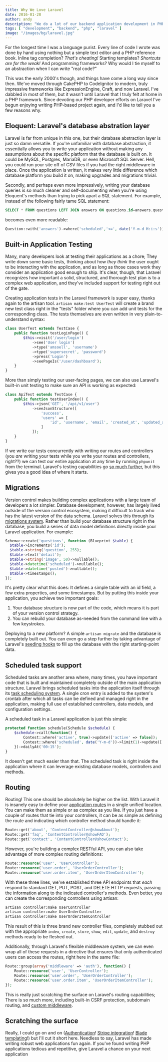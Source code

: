 ```yaml
---
title: Why We Love Laravel
date: 2016-01-28
author: andy
description: "We do a lot of our backend application development in PHP, and preferably with the Laravel framework. What do we love so much about Laravel? We're glad you asked."
tags: [ "development", "backend", "php", "laravel" ]
image: "/images/bg/laravel.jpg"
---
```


For the longest time I was a language purist. Every line of code I wrote was done by hand using nothing but a simple text editor and a PHP reference book. Inline tag completion? _That's cheating!_ Starting templates? _Shortcuts are for the weak!_ And programming frameworks? Why would I tie myself to an abstraction when I can write "real code?" 

This was the early 2000's though, and things have come a long way since then. We've moved through CakePHP to CodeIgnitor to modern, truly impressive frameworks like ExpressionEngine, Craft, and now Laravel. I've dabbled in most of them, but it wasn't until Laravel that I truly felt at home in a PHP framework. Since devoting our PHP developer efforts on Laravel I've begun enjoying writing PHP-based project again, and I'd like to tell you a few reasons why.

## Eloquent: Laravel's database abstration layer

Laravel is far from unique in this one, but their database abstraction layer is just so damn versatile. If you're unfamiliar with database abstraction, it essentially allows you to write your application without making any assumptions about the specific platform that the database is built on. It could be MySQL, Postgres, MariaDB, or even Microsoft SQL Server. Hell, you could run your site off of CSV files if you had the right middleware in place. Once the application is written, it makes very little difference which database platform you build it on, making upgrades and migrations trivial.

Secondly, and perhaps even more impressively, writing your database queries is so much cleaner and self-documenting when you're using Eloquent's methods than trying to pick apart a SQL statement. For example, instead of the following fairly tame SQL statement:

```sql
SELECT * FROM questions LEFT JOIN answers ON questions.id=answers.question_id WHERE scheduled<=NOW() ORDER BY questions.scheduled LIMIT 1
```

becomes even more readable:

```php
Question::with('answers')->where('scheduled','<=', date('Y-m-d H:i:s'))->orderBy('scheduled', 'desc')->first()
```

## Built-in Application Testing

Many, many developers look at testing their applications as a chore; They write down some basic tests, thinking about how _they think_ the user ought to be interacting with the application, and as long as those cases work they consider an application good enough to ship. It's clear, though, that Laravel recognizes how important a solid, structured, and thorough test plan is to a complex web application, and they've included support for testing right out of the gate.

Creating application tests in the Laravel framework is super easy, thanks again to the artisan tool. `artisan make:test UserTest` will create a brand new test class right in the "tests" folder where you can add unit tests for the corresponding class. The tests themselves are even written in very plain-to-understand syntax:

```php
class UserTest extends TestCase {
    public function testLoginPage() {
        $this->visit('/user/login')
            ->see('User login')
            ->type('amsoell', 'username')
            ->type('supersecret', 'password')
            ->press('Login')
            ->seePageIs('/user/dashboard');
    }
}
```

More than simply testing our user-facing pages, we can also use Laravel's built-in unit testing to make sure an API is working as expected:

```php
class ApiTest extends TestCase {
    public function testUserIndex() {
        $this->json('GET', '/api/v1/user')
            ->seeJsonStructure([
                'success',
                'users' => [
                    'id', 'username', 'email', 'created_at', 'updated_at'
                ]
            ]);
    }
}
```

If we write our tests concurrently with writing our routes and controllers (you _are_ writing your tests while you write your routes and controllers, right??) we can test our entire application at any time by running `phpunit` from the terminal. Laravel's testing capabilities go [so much further](https://laravel.com/docs/5.2/testing), but this gives you a good idea of where it starts.

## Migrations

Version control makes building complex applications with a large team of developers a lot simpler. Database development, however, has largely lived outside of the version control ecosystem, making it difficult to track who has the latest version of the data schema. Laravel solves this through its [migrations system](https://laravel.com/docs/5.2/migrations). Rather than build your database structure right in the database, you build a series of data model definitions directly inside your Laravel application. For example:

```php
Schema::create('questions', function (Blueprint $table) {
  $table->increments('id');
  $table->string('question', 255);
  $table->text('detail');
  $table->string('image', 50)->nullable();
  $table->datetime('scheduled')->nullable();
  $table->datetime('posted')->nullable();
  $table->timestamps();
});
```

It's pretty clear what this does: It defines a simple table with an id field, a few extra properties, and some timestamps. But by putting this inside your application, you achieve two important goals:

1. Your database structure is now part of the code, which means it is part of your version control strategy.
2. You can rebuild your database as-needed from the command line with a few keystrokes.

Deploying to a new platform? A simple `artisan migrate` and the database is completely built out. You can even go a step further by taking advantage of Laravel's [seeding hooks](https://laravel.com/docs/5.2/seeding) to fill up the database with the right starting-point data.

## Scheduled task support

Scheduled tasks are another area where, many times, you have important code that is built and maintained completely outside of the main application structure. Laravel brings scheduled tasks into the application itself through its [task scheduling system](https://laravel.com/docs/5.2/scheduling). A single cron entry is added to the system's crontab after which all tasks can be defined and managed right in the application, making full use of established controllers, data models, and configuration settings.

A scheduled task in a Laravel application is just this simple:

```php
protected function schedule(Schedule $schedule) {
    $schedule->call(function() {
        Contest::where('active', true)->update(['active' => false]);
        Contest::where('scheduled', date('Y-m-d'))->limit(1)->update(['active' => true]);
    })->dailyAt('00:15');
}
```

It doesn't get much easier than that. The scheduled task is right inside the application where it can leverage existing database models, controllers and methods. 

## Routing

Routing! This one should be absolutely be higher on the list. With Laravel it is insanely easy to define your [application routes](https://laravel.com/docs/5.2/routing) in a single unified location. You can make them as simple or as complex as you like. If you just have a couple of routes that tie into your controllers, it can be as simple as defining the route and indicating which controller method should handle it:

```php
Route::get('about', 'ContentController@showAbout');
Route::get('faq', 'ContentController@showFAQ');
Route::get('contact', 'ContentController@showContact');
```

However, you're building a complex RESTful API, you can also take advantage of more complex routing definitions:

```php
Route::resource('user', 'UserController');
Route::resource('user.order', 'UserOrderController');
Route::resource('user.order.item', 'UserOrderItemController');
```

With these three lines, we've established three API endpoints that _each_ respond to standard GET, PUT, POST, and DELETE HTTP requests, passing the information along to the indicated controller's methods. Even better, you can create the corresponding controllers using artisan: 

```bash
artisan controller:make UserController
artisan controller:make UserOrderController
artisan controller:make UserOrderItemController
```

This result of this is three brand new controller files, completely stubbed out with the appropriate `index`, `create`, `store`, `show`, `edit`, `update`, and `destroy` methods ready to be fleshed out.

Additionally, through Laravel's flexible middleware system, we can even wrap all of these requests in a directive that ensures that only authenticated users can access the routes, right here in the same file:

```php
Route::group(array('middleware' => 'auth'), function() {
    Route::resource('user', 'UserController');
    Route::resource('user.order', 'UserOrderController');
    Route::resource('user.order.item', 'UserOrderItemController');
});
```

This is really just scratching the surface on Laravel's routing capabilities; There is so much more, including built-in CSRF protection, subdomain routing, and [custom middleware](https://laravel.com/docs/5.2/middleware).

## Scratching the surface

Really, I could go on and on ([Authentication](https://laravel.com/docs/5.2/authentication)! [Stripe integration](https://laravel.com/docs/5.2/billing)! [Blade templating](https://laravel.com/docs/5.2/blade)!) but I'll cut it short here. Needless to say, Laravel has made writing robust web applications fun again. If you've found writing PHP applications tedious and repetitive, give Laravel a chance on your next application